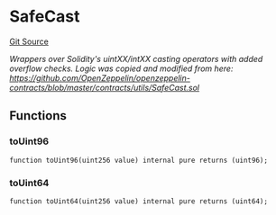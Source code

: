 # SafeCast
[Git Source](https://github.com/larrythecucumber321/protocol/blob/77d337b8595ba96d069ded321419b36a61984170/contracts/plugins/mocks/vendor/EasyAuction.sol)

*Wrappers over Solidity's uintXX/intXX casting operators with added overflow
checks.
Logic was copied and modified from here: https://github.com/OpenZeppelin/openzeppelin-contracts/blob/master/contracts/utils/SafeCast.sol*


## Functions
### toUint96


```solidity
function toUint96(uint256 value) internal pure returns (uint96);
```

### toUint64


```solidity
function toUint64(uint256 value) internal pure returns (uint64);
```

